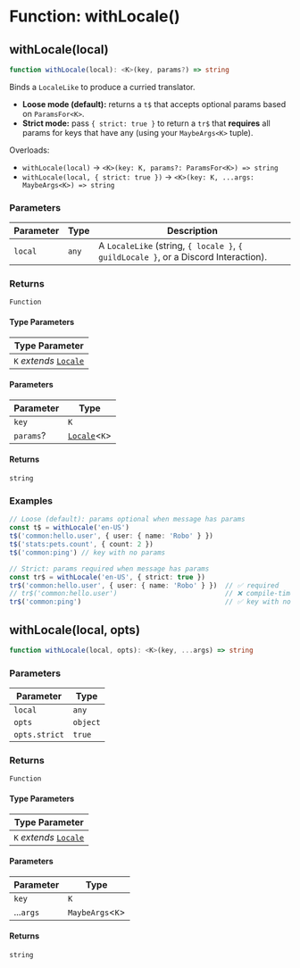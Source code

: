 # Function: withLocale()

## withLocale(local)

```ts
function withLocale(local): <K>(key, params?) => string
```

Binds a `LocaleLike` to produce a curried translator.

- **Loose mode (default):** returns a `t$` that accepts optional params based on `ParamsFor<K>`.
- **Strict mode:** pass `{ strict: true }` to return a `tr$` that **requires** all params
  for keys that have any (using your `MaybeArgs<K>` tuple).

Overloads:
- `withLocale(local)` → `<K>(key: K, params?: ParamsFor<K>) => string`
- `withLocale(local, { strict: true })` → `<K>(key: K, ...args: MaybeArgs<K>) => string`

### Parameters

| Parameter | Type | Description |
| ------ | ------ | ------ |
| `local` | `any` | A `LocaleLike` (string, `{ locale }`, `{ guildLocale }`, or a Discord Interaction). |

### Returns

`Function`

#### Type Parameters

| Type Parameter |
| ------ |
| `K` *extends* [`Locale`](Variable.Locale.md) |

#### Parameters

| Parameter | Type |
| ------ | ------ |
| `key` | `K` |
| `params`? | [`Locale`](Variable.Locale.md)\<`K`\> |

#### Returns

`string`

### Examples

```ts
// Loose (default): params optional when message has params
const t$ = withLocale('en-US')
t$('common:hello.user', { user: { name: 'Robo' } })
t$('stats:pets.count', { count: 2 })
t$('common:ping') // key with no params
```

```ts
// Strict: params required when message has params
const tr$ = withLocale('en-US', { strict: true })
tr$('common:hello.user', { user: { name: 'Robo' } })  // ✅ required
// tr$('common:hello.user')                           // ❌ compile-time error
tr$('common:ping')                                    // ✅ key with no params
```

## withLocale(local, opts)

```ts
function withLocale(local, opts): <K>(key, ...args) => string
```

### Parameters

| Parameter | Type |
| ------ | ------ |
| `local` | `any` |
| `opts` | `object` |
| `opts.strict` | `true` |

### Returns

`Function`

#### Type Parameters

| Type Parameter |
| ------ |
| `K` *extends* [`Locale`](Variable.Locale.md) |

#### Parameters

| Parameter | Type |
| ------ | ------ |
| `key` | `K` |
| ...`args` | `MaybeArgs`\<`K`\> |

#### Returns

`string`
